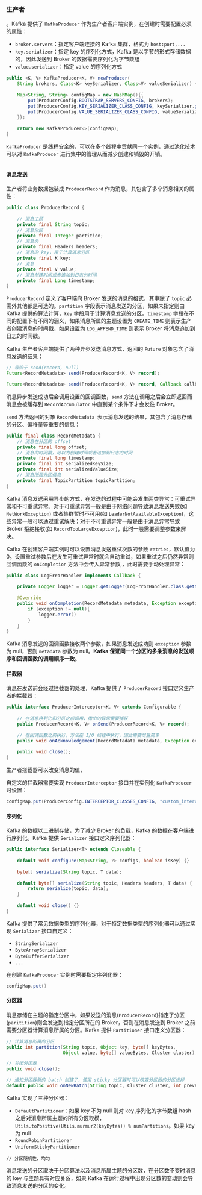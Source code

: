 ### 生产者

。Kafka 提供了 `KafkaProducer` 作为生产者客户端实例，在创建时需要配置必须的属性：

- `broker.servers`：指定客户端连接的 Kafka 集群，格式为 `host:port,...`
- `key.serializer`：指定 key 的序列化方式，Kafka 是以字节的形式存储数据的，因此发送到 Broker 的数据需要序列化为字节数组
- `value.serializer`：指定 value 的序列化方式

```java
public <K, V> KafkaProducer<K, V> newProducer(
    String brokers, Class<K> keySerializer, Class<V> valueSerializer) {
    
    Map<String, String> configMap = new HashMap(){{
        put(ProducerConfig.BOOTSTRAP_SERVERS_CONFIG, brokers);
        put(ProducerConfig.KEY_SERIALIZER_CLASS_CONFIG, keySerializer.getName());
        put(ProducerConfig.VALUE_SERIALIZER_CLASS_CONFIG, valueSerializer.getName());
    }};
    
  	return new KafkaProducer<>(configMap);
}
```



`KafkaProducer` 是线程安全的，可以在多个线程中贡献同一个实例，通过池化技术可以对 `KafkaProducer` 进行集中的管理从而减少创建和销毁的开销。

```java

```

#### 消息发送

生产者将业务数据包装成 `ProducerRecord` 作为消息，其包含了多个消息相关的属性：

```java
public class ProducerRecord {
    
    // 消息主题
    private final String topic;
    // 消息分区
    private final Integer partition;
    // 消息头
    private final Headers headers;
    // 消息的 key，用于计算消息分区
    private final K key;
    // 消息
    private final V value;
    // 消息创建时间或者追加到日志的时间
    private final Long timestamp;
}
```

`ProducerRecord` 定义了客户端向 Broker 发送的消息的格式，其中除了 `topic` 必需外其他都是可选的。`partition` 字段表示消息发送的分区，如果未指定则由 Kafka 提供的算法计算，`key` 字段用于计算消息发送的分区。`timestamp` 字段在不同的配置下有不同的涵义，如果消息所属的主题设置为 `CREATE_TIME` 则表示生产者创建消息的时间戳，如果设置为 `LOG_APPEND_TIME` 则表示 Broker 将消息追加到日志的时间戳。

Kafka 生产者客户端提供了两种异步发送消息方式，返回的 `Future` 对象包含了消息发送的结果：

```java
// 等价于 send(record, null)
Future<RecordMetadata> send(ProducerRecord<K, V> record);

Future<RecordMetadata> send(ProducerRecord<K, V> record, Callback callback);
```

消息异步发送成功后会调用设置的回调函数，`send` 方法在调用之后会立即返回而消息会被缓存到 `RecordAccumulator` 中直到某个条件下才会发往 Broker。

`send` 方法返回的对象 `RecordMetadata `表示消息发送的结果，其包含了消息存储的分区、偏移量等重要的信息：

```java
public final class RecordMetadata {
    // 消息在分区的 offset
    private final long offset;
    // 消息的时间戳，可以为创建时间或者追加到日志的时间
    private final long timestamp;
    private final int serializedKeySize;
    private final int serializedValueSize;
    // 消息所属分区信息
    private final TopicPartition topicPartition;
}
```

Kafka 消息发送采用异步的方式，在发送的过程中可能会发生两类异常：可重试异常和不可重试异常。对于可重试异常一般是由于网络问题导致消息发送失败(如 `NetWorkException`) 或者集群暂时不可用(如 `LeaderNotAvailableException`)，这些异常一般可以通过重试解决；对于不可重试异常一般是由于消息异常导致 Broker 拒绝接收(如 `RecordTooLargeException`)，此时一般需要调整参数来解决。

Kafka 在创建客户端实例时可以设置消息发送重试次数的参数 `retries`，默认值为 0。设置重试参数后在发生可重试异常时就会自动重试，如果重试之后仍然异常则回调函数的 `onCompletion` 方法中会传入异常参数,，此时需要手动处理异常：

```java
public class LogErrorHandler implements Callback {
    
    private Logger logger = Logger.getLogger(LogErrorHandler.class.getName());
    
    @Override
    public void onCompletion(RecordMetadata metadata, Exception exception) {
        if (exception != null){
            logger.error()
        }
    }
}
```

Kafka 消息发送的回调函数接收两个参数，如果消息发送成功则 `exception` 参数为 null，否则 `metadata` 参数为 null。**Kafka 保证同一个分区的多条消息的发送顺序和回调函数的调用顺序一致**。

#### 拦截器

消息在发送前会经过拦截器的处理，Kafka 提供了 `ProducerRecord` 接口定义生产者的拦截器：

```java
public interface ProducerInterceptor<K, V> extends Configurable {
    
    // 在消息序列化和分区之前调用，抛出的异常需要捕获
    public ProducerRecord<K, V> onSend(ProducerRecord<K, V> record);
    
    // 在回调函数之前执行，方法在 I/O 线程中执行，因此需要尽量简单
    public void onAcknowledgement(RecordMetadata metadata, Exception exception);
    
    public void close();
}
```

生产者拦截器可以改变消息的值，



自定义的拦截器需要实现 `ProducerInterceptor` 接口并在实例化 `KafkaProducer` 时设置：

```java
configMap.put(ProducerConfig.INTERCEPTOR_CLASSES_CONFIG, "custom_interceptor_name");
```



#### 序列化

Kafka 的数据以二进制存储，为了减少 Broker 的负载，Kafka 的数据在客户端进行序列化。Kafka 提供 `Serializer` 接口定义序列化器：

```java
public interface Serializer<T> extends Closeable {
    
    default void configure(Map<String, ?> configs, boolean isKey) {}
    
    byte[] serialize(String topic, T data);
    
    default byte[] serialize(String topic, Headers headers, T data) {
        return serialize(topic, data);
    }
    
    default void close() {}
}
```

Kafka 提供了常见数据类型的序列化器，对于特定数据类型的序列化器可以通过实现 `Serializer` 接口自定义：

- `StringSerializer`
- `ByteArraySerializer`
- `ByteBufferSerializer`
- `...`

在创建 `KafkaProducer` 实例时需要指定序列化器：

```java
configMap.put()
```



#### 分区器

消息存储在主题的指定分区中，如果发送的消息(`ProducerRecord`)指定了分区(`paritition`)则会发送到指定分区所在的 Broker，否则在消息发送到 Broker 之前需要分区器计算消息所属的分区。Kafka 提供 `Partitioner` 接口定义分区器：

```java
// 计算消息所属的分区
public int partition(String topic, Object key, byte[] keyBytes, 
                     Object value, byte[] valueBytes, Cluster cluster);

// 关闭分区器
public void close();

// 通知分区器新的 batch 创建了，使用 sticky 分区器时可以改变分区器的分区选择
default public void onNewBatch(String topic, Cluster cluster, int prevPartition) {}

```

Kafka 实现了三种分区器：

- `DefaultPartitioner`：如果 key 不为 null 则对 key 序列化的字节数组 hash 之后对消息所属主题的所有分区取模，`Utils.toPositive(Utils.murmur2(keyBytes)) % numPartitions`。如果 key 为 null 
- `RoundRobinPartitioner`
- `UniformStickyPartitioner`

```
// 分区随机性、均匀
```



消息发送的分区取决于分区算法以及消息所属主题的分区数，在分区数不变时消息的 key 与主题具有对应关系，如果 Kafka 在运行过程中出现分区数的变动则会导致消息发送的分区的变化。
